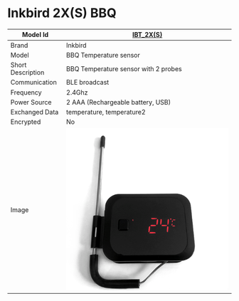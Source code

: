 # Inkbird 2X(S) BBQ

|Model Id|[IBT_2X(S)](https://github.com/theengs/decoder/blob/development/src/devices/IBT_2X_json.h)|
|-|-|
|Brand|Inkbird|
|Model|BBQ Temperature sensor|
|Short Description|BBQ Temperature sensor with 2 probes|
|Communication|BLE broadcast|
|Frequency|2.4Ghz|
|Power Source|2 AAA (Rechargeable battery, USB)|
|Exchanged Data|temperature, temperature2|
|Encrypted|No|
|Image|![IBT_2X(S)](./../img/IBT_2X.png)|
